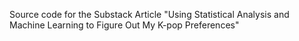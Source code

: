 Source code for the Substack Article "Using Statistical Analysis and Machine Learning to Figure Out My K-pop Preferences"
